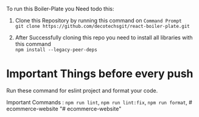 To run this Boiler-Plate you Need todo this:

1. Clone this Repository by running this command on `Command Prompt` <br />
   `git clone https://github.com/decotechsgit/react-boiler-plate.git`

2. After Successfully cloning this repo you need to install all libraries with this command <br />
   `npm install --legacy-peer-deps`

<h1>Important Things before every push</h1>
Run these command for eslint project and format your code.

Important Commands :
`npm run lint`,
`npm run lint:fix`,
`npm run format`,
#   e c o m m e r c e - w e b s i t e  
 "# ecommerce-website" 
